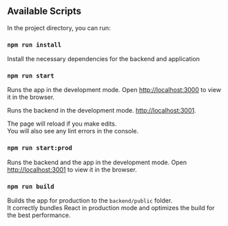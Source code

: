 ## Available Scripts

In the project directory, you can run:

### `npm run install`
Install the necessary dependencies for the backend and application

### `npm run start`

Runs the app in the development mode.
Open [http://localhost:3000](http://localhost:3000) to view it in the browser.

Runs the backend in the development mode.
[http://localhost:3001](http://localhost:3001).

The page will reload if you make edits.<br>
You will also see any lint errors in the console.

### `npm run start:prod`

Runs the backend and the app in the development mode.
Open [http://localhost:3001](http://localhost:3001) to view it in the browser.

### `npm run build`

Builds the app for production to the `backend/public` folder.<br>
It correctly bundles React in production mode and optimizes the build for the best performance.

